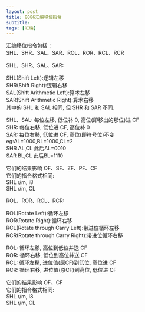```yaml
---
layout: post
title: 8086汇编移位指令
subtitle: 
tags: [汇编]
---  
```


汇编移位指令包括：   
SHL、SHR、SAL、SAR、ROL、ROR、RCL、RCR   

SHL、SHR、SAL、SAR:    

SHL(Shift Left):逻辑左移    
SHR(Shift Right):逻辑右移    
SAL(Shift Arithmetic Left):算术左移    
SAR(Shift Arithmetic Right):算术右移    
其中的 SHL 和 SAL 相同, 但 SHR 和 SAR 不同.

SHL、SAL: 每位左移, 低位补 0,  高位(即移出的那位)进 CF    
SHR: 每位右移, 低位进 CF, 高位补 0     
SAR: 每位右移, 低位进 CF, 高位(即符号位)不变     
eg:AL=1000,BL=1000,CL=2     
SHR AL,CL 此后AL=0010     
SAR BL,CL 此后BL=1110     

它们的结果影响 OF、SF、ZF、PF、CF     
它们的指令格式相同:   
SHL r/m, i8    
SHL r/m, CL    

ROL、ROR、RCL、RCR:    

ROL(Rotate Left):循环左移    
ROR(Rotate Right):循环右移    
RCL(Rotate through Carry Left):带进位循环左移     
RCR(Rotate through Carry Right):带进位循环右移     

ROL: 循环左移, 高位到低位并送 CF      
ROR: 循环右移, 低位到高位并送 CF    
RCL: 循环左移, 进位值(原CF)到低位, 高位进 CF     
RCR: 循环右移, 进位值(原CF)到高位, 低位进 CF     

它们的结果影响 OF、CF     
它们的指令格式相同:     
SHL r/m, i8      
SHL r/m, CL     
